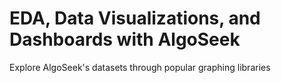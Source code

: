 # EDA, Data Visualizations, and Dashboards with AlgoSeek
Explore AlgoSeek's datasets through popular graphing libraries